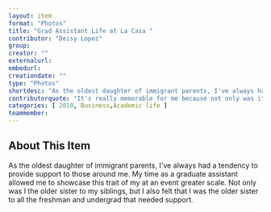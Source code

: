 ```yaml
---
layout: item
format: "Photos"
title: "Grad Assistant Life at La Casa "
contributor: "Deisy Lopez"
group: 
creator: ""
externalurl: 
embedurl: 
creationdate: ""
type: "Photos"
shortdesc: "As the oldest daughter of immigrant parents, I've always had a tendency to provide support to those around me. My time as a graduate assistant allowed me to showcase this trait of my at an event greater scale. Not only was I the older sister to my siblings, but I also felt that I was the older sister to all the freshman and undergrad that needed support."
contributorquote: "It's really memorable for me because not only was it my first retreat organized and as grad assistant, but it was also the first year that my brother was here as a freshman. It brought my two worlds together for the first time and as the oldest daughter of immigrants, it was the first true representation that I was like, 'Oh wow, I'm really paving the way for the family.'... I think La Casa for me was the home away from home ever since I joined IU, but more importantly if it wasn't for Lillian, I wouldn't even have graduated."
categories: [ 2010, Business,Academic life ]
teammember: 
---
```


## About This Item

As the oldest daughter of immigrant parents, I've always had a tendency to provide support to those around me. My time as a graduate assistant allowed me to showcase this trait of my at an event greater scale. Not only was I the older sister to my siblings, but I also felt that I was the older sister to all the freshman and undergrad that needed support. 

